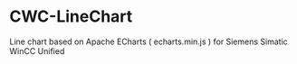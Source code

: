 # CWC-LineChart
Line chart based on Apache ECharts ( echarts.min.js ) for Siemens Simatic WinCC Unified
